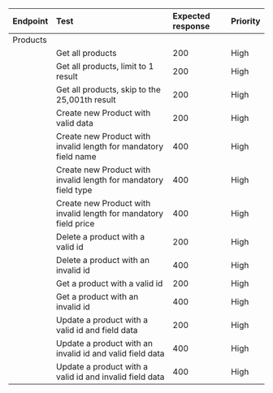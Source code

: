 |Endpoint| Test                                                               | Expected response                                                            | Priority  |
|--------| :----------------------------------------------------------------  |:--------------------------------------------------------------- | :---------|
|Products||||
|        | Get all products              		                              | 200 | High   	 |
|        | Get all products, limit to 1 result	                              | 200 | High       |
|        | Get all products, skip to the 25,001th result                      | 200 | High       |
|        | Create new Product with valid data							      | 200 | High       |
|        | Create new Product with invalid length for mandatory field name 	  | 400 | High       |
|        | Create new Product with invalid length for mandatory field type 	  | 400 | High       |
|        | Create new Product with invalid length for mandatory field price   | 400 | High       |
|        | Delete a product with a valid id 	  							  | 200 | High       |
|        | Delete a product with an invalid id 	  							  | 400 | High       |
|        | Get a product with a valid id 	  							      | 200 | High       |
|        | Get a product with an invalid id 	  							  | 400 | High       |
|        | Update a product with a valid id and field data	  				  | 200 | High       |
|        | Update a product with an invalid id and valid field data           | 400 | High       |
|        | Update a product with a valid id and invalid field data            | 400 | High       |
